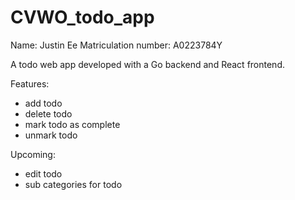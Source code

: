 # CVWO_todo_app

Name: Justin Ee
Matriculation number: A0223784Y

A todo web app developed with a Go backend and React frontend.

Features:
- add todo
- delete todo
- mark todo as complete
- unmark todo

Upcoming:
- edit todo
- sub categories for todo
